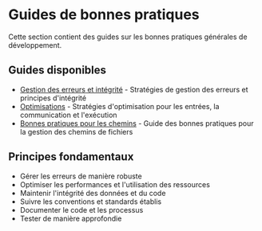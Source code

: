# Guides de bonnes pratiques

Cette section contient des guides sur les bonnes pratiques générales de développement.

## Guides disponibles

- [Gestion des erreurs et intégrité](erreurs_integrite.md) - Stratégies de gestion des erreurs et principes d'intégrité
- [Optimisations](optimisations.md) - Stratégies d'optimisation pour les entrées, la communication et l'exécution
- [Bonnes pratiques pour les chemins](BONNES_PRATIQUES_CHEMINS.md) - Guide des bonnes pratiques pour la gestion des chemins de fichiers

## Principes fondamentaux

- Gérer les erreurs de manière robuste
- Optimiser les performances et l'utilisation des ressources
- Maintenir l'intégrité des données et du code
- Suivre les conventions et standards établis
- Documenter le code et les processus
- Tester de manière approfondie

